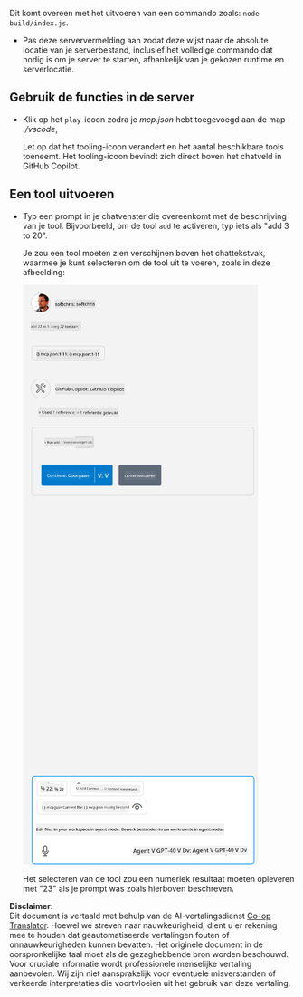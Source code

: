 <!--
CO_OP_TRANSLATOR_METADATA:
{
  "original_hash": "5ef8f5821c1a04f7b1fc4f15098ecab8",
  "translation_date": "2025-07-13T19:43:57+00:00",
  "source_file": "03-GettingStarted/04-vscode/solution/README.md",
  "language_code": "nl"
}
-->
Dit komt overeen met het uitvoeren van een commando zoals: `node build/index.js`.

- Pas deze serververmelding aan zodat deze wijst naar de absolute locatie van je serverbestand, inclusief het volledige commando dat nodig is om je server te starten, afhankelijk van je gekozen runtime en serverlocatie.

## Gebruik de functies in de server

- Klik op het `play`-icoon zodra je *mcp.json* hebt toegevoegd aan de map *./vscode*,

    Let op dat het tooling-icoon verandert en het aantal beschikbare tools toeneemt. Het tooling-icoon bevindt zich direct boven het chatveld in GitHub Copilot.

## Een tool uitvoeren

- Typ een prompt in je chatvenster die overeenkomt met de beschrijving van je tool. Bijvoorbeeld, om de tool `add` te activeren, typ iets als "add 3 to 20".

    Je zou een tool moeten zien verschijnen boven het chattekstvak, waarmee je kunt selecteren om de tool uit te voeren, zoals in deze afbeelding:

    ![VS Code geeft aan dat het een tool wil uitvoeren](../../../../../translated_images/vscode-agent.d5a0e0b897331060518fe3f13907677ef52b879db98c64d68a38338608f3751e.nl.png)

    Het selecteren van de tool zou een numeriek resultaat moeten opleveren met "23" als je prompt was zoals hierboven beschreven.

**Disclaimer**:  
Dit document is vertaald met behulp van de AI-vertalingsdienst [Co-op Translator](https://github.com/Azure/co-op-translator). Hoewel we streven naar nauwkeurigheid, dient u er rekening mee te houden dat geautomatiseerde vertalingen fouten of onnauwkeurigheden kunnen bevatten. Het originele document in de oorspronkelijke taal moet als de gezaghebbende bron worden beschouwd. Voor cruciale informatie wordt professionele menselijke vertaling aanbevolen. Wij zijn niet aansprakelijk voor eventuele misverstanden of verkeerde interpretaties die voortvloeien uit het gebruik van deze vertaling.